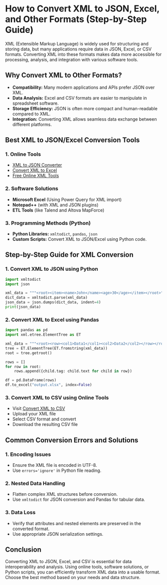 # How to Convert XML to JSON, Excel, and Other Formats (Step-by-Step Guide)

XML (Extensible Markup Language) is widely used for structuring and storing data, but many applications require data in JSON, Excel, or CSV formats. Converting XML into these formats makes data more accessible for processing, analysis, and integration with various software tools.

## Why Convert XML to Other Formats?

- **Compatibility:** Many modern applications and APIs prefer JSON over XML.
- **Data Analysis:** Excel and CSV formats are easier to manipulate in spreadsheet software.
- **Storage Efficiency:** JSON is often more compact and human-readable compared to XML.
- **Integration:** Converting XML allows seamless data exchange between different platforms.

## Best XML to JSON/Excel Conversion Tools

### 1. **Online Tools**
   - [XML to JSON Converter](https://jsonformatter.org/xml-to-json)
   - [Convert XML to Excel](https://www.convertcsv.com/xml-to-csv.htm)
   - [Free Online XML Tools](https://www.xmlvalidation.com)

### 2. **Software Solutions**
   - **Microsoft Excel** (Using Power Query for XML import)
   - **Notepad++** (with XML and JSON plugins)
   - **ETL Tools** (like Talend and Altova MapForce)

### 3. **Programming Methods** (Python)
   - **Python Libraries:** `xmltodict`, `pandas`, `json`
   - **Custom Scripts:** Convert XML to JSON/Excel using Python code.

## Step-by-Step Guide for XML Conversion

### 1. **Convert XML to JSON using Python**
```python
import xmltodict
import json

xml_data = """<root><item><name>John</name><age>30</age></item></root>"""
dict_data = xmltodict.parse(xml_data)
json_data = json.dumps(dict_data, indent=4)
print(json_data)
```

### 2. **Convert XML to Excel using Pandas**
```python
import pandas as pd
import xml.etree.ElementTree as ET

xml_data = """<root><row><col1>Data1</col1><col2>Data2</col2></row></root>"""
tree = ET.ElementTree(ET.fromstring(xml_data))
root = tree.getroot()

rows = []
for row in root:
    rows.append({child.tag: child.text for child in row})

df = pd.DataFrame(rows)
df.to_excel("output.xlsx", index=False)
```

### 3. **Convert XML to CSV using Online Tools**
- Visit [Convert XML to CSV](https://www.convertcsv.com/xml-to-csv.htm)
- Upload your XML file
- Select CSV format and convert
- Download the resulting CSV file

## Common Conversion Errors and Solutions

### 1. **Encoding Issues**
- Ensure the XML file is encoded in UTF-8.
- Use `errors='ignore'` in Python file reading.

### 2. **Nested Data Handling**
- Flatten complex XML structures before conversion.
- Use `xmltodict` for JSON conversion and Pandas for tabular data.

### 3. **Data Loss**
- Verify that attributes and nested elements are preserved in the converted format.
- Use appropriate JSON serialization settings.

## Conclusion

Converting XML to JSON, Excel, and CSV is essential for data interoperability and analysis. Using online tools, software solutions, or Python scripts, you can efficiently transform XML data into a usable format. Choose the best method based on your needs and data structure.


